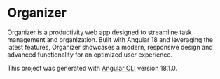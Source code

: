# Organizer

Organizer is a productivity web app designed to streamline task management and organization. Built with Angular 18 and leveraging the latest features, Organizer showcases a modern, responsive design and advanced functionality for an optimized user experience.

This project was generated with [Angular CLI](https://github.com/angular/angular-cli) version 18.1.0.

